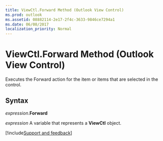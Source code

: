 ```yaml
---
title: ViewCtl.Forward Method (Outlook View Control)
ms.prod: outlook
ms.assetid: 08882114-2e17-2f4c-3633-9846ce7294a1
ms.date: 06/08/2017
localization_priority: Normal
---
```



# ViewCtl.Forward Method (Outlook View Control)

Executes the Forward action for the item or items that are selected in the control.


## Syntax

_expression_.**Forward**

_expression_ A variable that represents a  **ViewCtl** object.

[!include[Support and feedback](~/includes/feedback-boilerplate.md)]